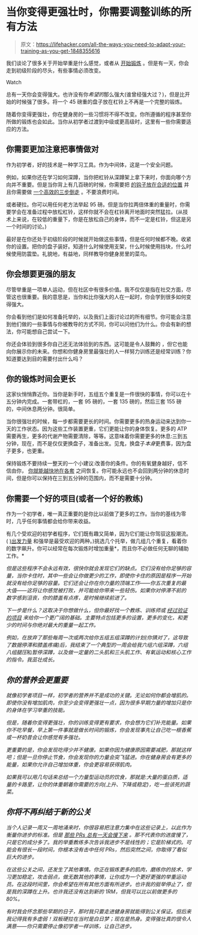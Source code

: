 # 当你变得更强壮时，你需要调整训练的所有方法

> 原文：<https://lifehacker.com/all-the-ways-you-need-to-adapt-your-training-as-you-get-1848355616>

我们谈论了很多关于开始举重是什么感觉，或者从 [开始锻炼](https://lifehacker.com/what-to-expect-the-first-time-you-go-to-the-gym-1848315805) 。但是有一天，你会走到初级阶段的尽头，有些事情必须改变。

Watch

总有一天你会变得强大。也许没有你*希望的*那么强大(谁曾经强大过？)，但是比开始的时候强了很多。将一个 45 磅重的盘子放在杠铃上不再是一个完整的锻炼。

随着你变得更强壮，你在健身房的一些习惯将不得不改变。你所遵循的程序甚至你所做的锻炼也会如此。当你从初学者过渡到中级或更高级时，这里有一些你需要适应的方法。

## 你需要更加注意把事情做对

作为初学者，好的技术是一种学习工具。作为中间体，这是一个安全问题。

例如，如果你还在学习如何深蹲，当你把杠铃从深蹲架上拿下来时，你面向哪个方向并不重要。但是当你背上有几百磅的时候，你需要把 [的钩子放在合适的位置](https://lifehacker.com/are-the-hooks-on-your-squat-rack-too-high-1846668383) 并且你需要做 [一个高效的三步倒走](https://lifehacker.com/which-direction-do-you-face-in-the-squat-rack-1848309954) 。不要浪费时间。

或者硬拉。你可以用任何老方法举起 95 磅。但是当你拉两倍体重的重量时，你需要学会在准备过程中放松杠铃，这样你就不会在杠铃离开地面时突然猛拉。(从技术上来说，在较低的重量下，你是在放松自己的身体，而不一定是杠铃，但这是另一个时间的讨论。)

最好是在你还处于初级阶段的时候就开始做这些事情，但是任何时候都不晚。收紧你的设置。把你的盘子装好。知道什么时候使用支架，什么时候使用挡块，什么时候使用防震垫。礼貌地，有益地，同样教导你健身房里的菜鸟。

## 你会想要更强的朋友

尽管举重是一项单人运动，但在社区中有很多价值。我不仅仅是指在社交方面，尽管这也很重要。我的意思是，当你和比你强大的人在一起时，你会学到很多如何变得强大。

你会看到他们是如何准备托举的，以及我们上面讨论过的所有细节。你可能会注意到他们做的一些事情与你被教导的方式不同，你可以问他们为什么。你会有新的想法，你可能想自己尝试一下。

你还会体验到很多你自己还无法体验到的东西。这可能是令人鼓舞的 ，但它也能向你展示你的未来。你想和你健身房里最强壮的人一样努力训练还是经常训练？你知道要达到目的需要付出什么吗？

## 你的锻炼时间会更长

这家伙悄悄靠近你。当你是新手时，五组五个重复是一件很快的事情，你可以在十五分钟内完成。一套带杠的，一套 95 磅的，一套 135 磅的，然后三套 155 磅的，中间休息两分钟。很简单。

当你很强壮的时候，每一步都需要更长的时间。你需要更多的热身运动来达到你一天的工作状态。因为这些工作装置更重，它们更能让你的身体恢复。更多的 ATP 需要再生，更多的代谢产物需要清除，等等。这意味着你需要更多的休息:三到五分钟，现在，而不是仅仅更换盘子，准备出发。见鬼，换盘子*本身*更费事，因为盘子更多，也更重。

保持锻炼不要持续一整天的一个小建议:改善你的条件。你的有氧健身越好，信不信由你， [你就能越快地在各套](https://www.strongerbyscience.com/avoiding-cardio-could-be-holding-you-back/) 之间恢复。你可能永远也不会回到两分钟的休息时间，但是你可以保持在三到五分钟的范围内，而不是需要十分钟。

## 你需要一个好的项目(或者一个好的教练)

作为一个初学者，唯一真正重要的是你比以前做了更多的工作。当你的基线为零时，几乎任何事情都会给你带来收益。

有几个受欢迎的初学者程序，它们既有趣又简单，因为它们能让你驾驭这股潮流。( [)出发力量](https://lifehacker.com/starting-strength-is-an-awesome-weight-training-program-1790689993) 和强举是最受欢迎的两种。)挑选几个托举，做几组几个重复，看着你的数字飙升。你可以经常在每次锻炼时增加重量*，而且你不必做任何无聊的辅助工作。*

*但是这些程序不会永远有效，很快你就会发现它们的缺点。它们没有给你足够的容量，当你卡住时，其中一些会让你做更少的工作，即使你卡住的原因是程序一开始就没有给你足够的容量。它们还会让你在你力量的顶端工作——你五次重复的最大值——这将让你感觉被打败，并可能给你带来一些轻伤。如果你对停滞不前的数字感到沮丧，你的膝盖有点疼，是时候继续前进了。*

*下一步是什么？这取决于你想做什么，但你最好找一个教练、训练师或 [经过验证的项目](https://lifehacker.com/why-you-need-a-lifting-program-1847476779) 来给你一个更广阔的基础。主要特点包括更多的设置，更多的变化，和更少的时间与你绝对最大的重量一起工作。*

*例如，在放弃了那些每周一次或两次给你五组五组深蹲的计划(你猜对了，这导致了数据停滞和膝盖疼痛)后，我结束了一个典型的一周会给我六组六组深蹲，六组八组腿压*和*暂停深蹲，以及做一定量的二头肌和三头肌工作、有氧运动和核心工作的指令。我茁壮成长。*

## *你的营养会更重要*

*就像初学者项目一样，初学者的营养并不是成功的关键。无论如何你都会增肌的。即使你没有增加肌肉，你至少会变得更强壮一点，因为很多早期力量的增加只是你的身体在学习举重的技能。*

*但是，随着你变得更强壮，你的训练变得更有要求，你会想为它们补充能量。如果你不吃早餐，早上第一件事就是做长时间的锻炼，你会发现事先让自己吃一根香蕉或一杯奶昔会让你感觉有多强壮。*

*更重要的是，你会发现吃得少并不健康。如果你因为健康原因需要减肥，那就这样吧；但是一旦你停止节食，你会发现你的力量会突飞猛进。你在健身房会有更多的能量，如果你允许自己增加体重，你会更容易获得肌肉。*

*如果我可以用几句话来总结一个力量型运动员的饮食，那就是:大量的蛋白质，适量的卡路里，让你的体重朝着你需要的方向(上升、下降或稳定)，吃一些该死的蔬菜。*

## *你将不再纠结于新的公关*

*当个人记录一周又一周地涌来时，你很容易把注意力集中在这些记录上，以此作为衡量你进步的标准。但是 [那些 PRs 总有一天会慢下来](https://lifehacker.com/when-can-you-expect-a-personal-record-in-the-gym-1846765539) 。那不代表你的进度慢了，只是它的成分多了。我的举重教练多次告诉我进步不是线性的；它是阶梯式的。可能会有很长一段时间，你根本没有击中任何 PRs，然后突然之间，你取得了看似巨大的进步。*

*在这些公关之间，还发生了其他事情。你正在锻炼更多的肌肉，磨练你的技术，学习更加稳定，攻击弱点，做无数其他的事情，让你成为一个更好更强的举重运动员。在这段时间里，你会希望在所有其他方面有所进步。也许我的挺举停止了，但是我的深蹲在上升。也许我还没有达到新的 1RM，但我可以比以前做更多的 80%。*

*有时我会怀念那些早期的日子，那时我只要走进健身房就能得到公关保证。但后来我记得我有多虚弱！双板硬拉在当时是白日梦；现在是热身。变得强壮真的很令人满意——你只需要停止像初学者一样训练，让自己进步。*